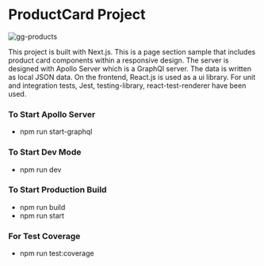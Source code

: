 # ProductCard Project

![gg-products](https://cdn1.bbcode0.com/uploads/2021/2/18/8e872ff04d3983765d1d0fdf9acc7bcd-full.png)

This project is built with Next.js. This is a page section sample that includes product card components within a responsive design. The server is designed with Apollo Server which is a GraphQl server. The data is written as local JSON data. On the frontend, React.js is used as a ui library. For unit and integration tests, Jest, testing-library, react-test-renderer have been used.

### To Start Apollo Server

- npm run start-graphql

### To Start Dev Mode

- npm run dev

### To Start Production Build

- npm run build
- npm run start

### For Test Coverage

- npm run test:coverage

